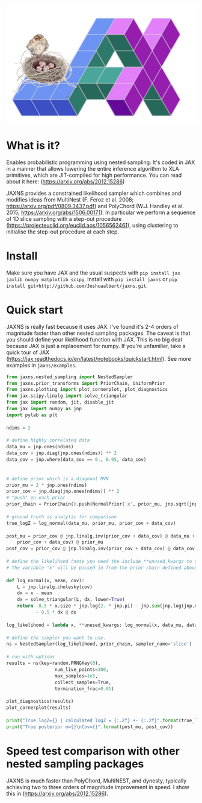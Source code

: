 ![JAXNS](./jaxns_logo.png)

# What is it?
Enables probabilistic programming using nested sampling. It's coded in JAX in a manner that allows lowering the entire inference algorithm to XLA primitives, which are JIT-compiled for high performance. You can read about it here: (https://arxiv.org/abs/2012.15286)

JAXNS provides a constrained likelihood sampler which combines and modifies ideas from MultiNest (F. Feroz et al. 2008; https://arxiv.org/pdf/0809.3437.pdf) and PolyChord (W.J. Handley et al. 2015; https://arxiv.org/abs/1506.00171).
In particular we perform a sequence of 1D slice sampling with a step-out procedure (https://projecteuclid.org/euclid.aos/1056562461), using clustering to initialise the step-out procedure at each step.

# Install
Make sure you have JAX and the usual suspects with `pip install jax jaxlib numpy matplotlib scipy`. 
Install with `pip install jaxns` or `pip install git+http://github.com/Joshuaalbert/jaxns.git`.

# Quick start

JAXNS is really fast because it uses JAX. I've found it's 2-4 orders of magnitude faster than other nested sampling packages.
The caveat is that you should define your likelihood function with JAX. This is no big deal because JAX is just a replacement for numpy. 
If you're unfamiliar, take a quick tour of JAX (https://jax.readthedocs.io/en/latest/notebooks/quickstart.html).
See more examples in `jaxns/examples`.

```python
from jaxns.nested_sampling import NestedSampler
from jaxns.prior_transforms import PriorChain, UniformPrior
from jaxns.plotting import plot_cornerplot, plot_diagnostics
from jax.scipy.linalg import solve_triangular
from jax import random, jit, disable_jit
from jax import numpy as jnp
import pylab as plt

ndims = 2

# define highly correlated data
data_mu = jnp.ones(ndims)
data_cov = jnp.diag(jnp.ones(ndims)) ** 2
data_cov = jnp.where(data_cov == 0., 0.95, data_cov)


# define prior which is a diagonal MVN
prior_mu = 2 * jnp.ones(ndims)
prior_cov = jnp.diag(jnp.ones(ndims)) ** 2
# "push" on each prior
prior_chain = PriorChain().push(NormalPrior('x', prior_mu, jnp.sqrt(jnp.diag(prior_cov))))

# ground truth is analytic for comparison
true_logZ = log_normal(data_mu, prior_mu, prior_cov + data_cov)

post_mu = prior_cov @ jnp.linalg.inv(prior_cov + data_cov) @ data_mu + data_cov @ jnp.linalg.inv(
    prior_cov + data_cov) @ prior_mu
post_cov = prior_cov @ jnp.linalg.inv(prior_cov + data_cov) @ data_cov

# define the likelihood (note you need the include **unused_kwargs to consume unused dummy variables)
# The variable "x" will be passed in from the prior chain defined above.

def log_normal(x, mean, cov):
    L = jnp.linalg.cholesky(cov)
    dx = x - mean
    dx = solve_triangular(L, dx, lower=True)
    return -0.5 * x.size * jnp.log(2. * jnp.pi) - jnp.sum(jnp.log(jnp.diag(L))) \
           - 0.5 * dx @ dx
  
log_likelihood = lambda x, **unused_kwargs: log_normal(x, data_mu, data_cov)

# define the sampler you want to use.
ns = NestedSampler(log_likelihood, prior_chain, sampler_name='slice')

# run with options
results = ns(key=random.PRNGKey(0),
                  num_live_points=300,
                  max_samples=1e5,
                  collect_samples=True,
                  termination_frac=0.01)

plot_diagnostics(results)
plot_cornerplot(results)

print("True logZ={} | calculated logZ = {:.2f} +- {:.2f}".format(true_logZ, results.logZ, results.logZerr))
print("True posterior m={}\nCov={}".format(post_mu, post_cov))
```

# Speed test comparison with other nested sampling packages

JAXNS is much faster than PolyChord, MultiNEST, and dynesty, typically achieving two to three orders of magnitude improvement in speed.
I show this in (https://arxiv.org/abs/2012.15286).
